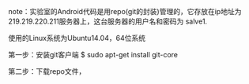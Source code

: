note：实验室的Android代码是用repo(git的封装)管理的，它存放在ip地址为219.219.220.211服务器上，这台服务器的用户名和密码为
salve1.

使用的Linux系统为Ubuntu14.04，64位系统

第一步：安装git客户端
$ sudo apt-get install git-core

第二步：下载repo文件，


